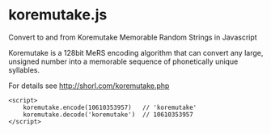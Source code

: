 koremutake.js
=============

Convert to and from Koremutake Memorable Random Strings in Javascript

Koremutake is a 128bit MeRS encoding algorithm that can convert any large, 
unsigned number into a memorable sequence of phonetically unique syllables.

For details see http://shorl.com/koremutake.php

```
<script>
    koremutake.encode(10610353957)   // 'koremutake'
    koremutake.decode('koremutake')  // 10610353957
</script>
```
